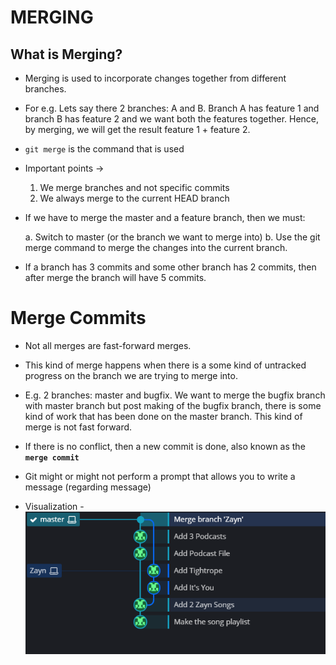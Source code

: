 # MERGING

## What is Merging?

- Merging is used to incorporate changes together from different branches.
- For e.g. Lets say there 2 branches: A and B. Branch A has feature 1 and branch B has feature 2 and we want both the features together. Hence, by merging, we will get the result feature 1 + feature 2.
- `git merge` is the command that is used
- Important points ->

  1. We merge branches and not specific commits
  2. We always merge to the current HEAD branch

- If we have to merge the master and a feature branch, then we must:

  a. Switch to master (or the branch we want to merge into)
  b. Use the git merge command to merge the changes into the current branch.

- If a branch has 3 commits and some other branch has 2 commits, then after merge the branch will have 5 commits.

# Merge Commits

- Not all merges are fast-forward merges.
- This kind of merge happens when there is a some kind of untracked progress on the branch we are trying to merge into.
- E.g. 2 branches: master and bugfix. We want to merge the bugfix branch with master branch but post making of the bugfix branch, there is some kind of work that has been done on the master branch. This kind of merge is not fast forward.

- If there is no conflict, then a new commit is done, also known as the **`merge commit`**
- Git might or might not perform a prompt that allows you to write a message (regarding message)
- Visualization - ![Visualization](2022-01-02-11-35-12.png)
